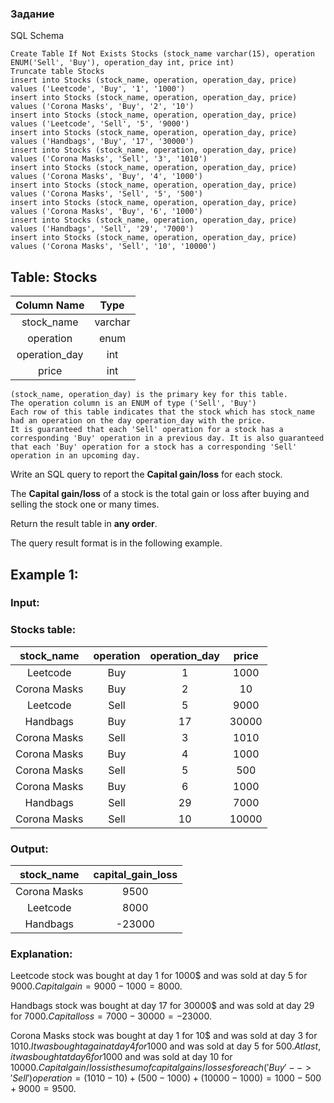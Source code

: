 ### Задание
SQL Schema
```
Create Table If Not Exists Stocks (stock_name varchar(15), operation ENUM('Sell', 'Buy'), operation_day int, price int)
Truncate table Stocks
insert into Stocks (stock_name, operation, operation_day, price) values ('Leetcode', 'Buy', '1', '1000')
insert into Stocks (stock_name, operation, operation_day, price) values ('Corona Masks', 'Buy', '2', '10')
insert into Stocks (stock_name, operation, operation_day, price) values ('Leetcode', 'Sell', '5', '9000')
insert into Stocks (stock_name, operation, operation_day, price) values ('Handbags', 'Buy', '17', '30000')
insert into Stocks (stock_name, operation, operation_day, price) values ('Corona Masks', 'Sell', '3', '1010')
insert into Stocks (stock_name, operation, operation_day, price) values ('Corona Masks', 'Buy', '4', '1000')
insert into Stocks (stock_name, operation, operation_day, price) values ('Corona Masks', 'Sell', '5', '500')
insert into Stocks (stock_name, operation, operation_day, price) values ('Corona Masks', 'Buy', '6', '1000')
insert into Stocks (stock_name, operation, operation_day, price) values ('Handbags', 'Sell', '29', '7000')
insert into Stocks (stock_name, operation, operation_day, price) values ('Corona Masks', 'Sell', '10', '10000')
```

## Table: Stocks


| Column Name   | Type    |
|:---------------:|:------------:|
| stock_name    | varchar |
| operation     | enum    |
| operation_day | int     |
| price         | int     |
``` 
(stock_name, operation_day) is the primary key for this table.
The operation column is an ENUM of type ('Sell', 'Buy')
Each row of this table indicates that the stock which has stock_name had an operation on the day operation_day with the price.
It is guaranteed that each 'Sell' operation for a stock has a corresponding 'Buy' operation in a previous day. It is also guaranteed that each 'Buy' operation for a stock has a corresponding 'Sell' operation in an upcoming day.
```


Write an SQL query to report the <b>Capital gain/loss</b> for each stock.

The **Capital gain/loss** of a stock is the total gain or loss after buying and selling the stock one or many times.

Return the result table in **any order**.

The query result format is in the following example.

 

## Example 1:

### Input: 
### Stocks table:

| stock_name    | operation | operation_day | price  |
|:---------------:|:------------:|:------------:|:------------:|
| Leetcode      | Buy       | 1             | 1000   |
| Corona Masks  | Buy       | 2             | 10     |
| Leetcode      | Sell      | 5             | 9000   |
| Handbags      | Buy       | 17            | 30000  |
| Corona Masks  | Sell      | 3             | 1010   |
| Corona Masks  | Buy       | 4             | 1000   |
| Corona Masks  | Sell      | 5             | 500    |
| Corona Masks  | Buy       | 6             | 1000   |
| Handbags      | Sell      | 29            | 7000   |
| Corona Masks  | Sell      | 10            | 10000  |

### Output: 

| stock_name    | capital_gain_loss |
|:---------------:|:------------:|
| Corona Masks  | 9500              |
| Leetcode      | 8000              |
| Handbags      | -23000            |

### Explanation: 
Leetcode stock was bought at day 1 for 1000$ and was sold at day 5 for 9000$. Capital gain = 9000 - 1000 = 8000$.

Handbags stock was bought at day 17 for 30000$ and was sold at day 29 for 7000$. Capital loss = 7000 - 30000 = -23000$.

Corona Masks stock was bought at day 1 for 10$ and was sold at day 3 for 1010$. It was bought again at day 4 for 1000$ and was sold at day 5 for 500$. At last, it was bought at day 6 for 1000$ and was sold at day 10 for 10000$. Capital gain/loss is the sum of capital gains/losses for each ('Buy' --> 'Sell') operation = (1010 - 10) + (500 - 1000) + (10000 - 1000) = 1000 - 500 + 9000 = 9500$.